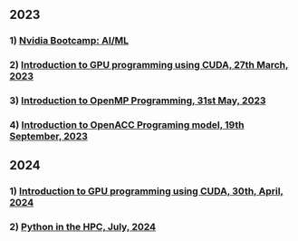 ## **2023**

### 1) [Nvidia Bootcamp: AI/ML](../Bootcamps/ai/introduction.md)

### 2) [Introduction to GPU programming using CUDA, 27th March, 2023](../cuda/index.md)

### 3) [Introduction to OpenMP Programming, 31st May, 2023](../openmp/index.md)

### 4) [Introduction to OpenACC Programing model, 19th September, 2023](../openacc/index.md)

## **2024**

### 1) [Introduction to GPU programming using CUDA, 30th, April, 2024](../cuda/index.md)

### 2) [Python in the HPC, July, 2024](../python/index.md)

